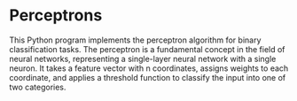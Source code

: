 # Perceptrons

This Python program implements the perceptron algorithm for binary classification tasks. The perceptron is a fundamental concept in the field of neural networks, representing a single-layer neural network with a single neuron. It takes a feature vector with n coordinates, assigns weights to each coordinate, and applies a threshold function to classify the input into one of two categories.
